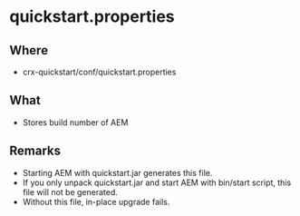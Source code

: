 # quickstart.properties

## Where

- crx-quickstart/conf/quickstart.properties

## What

- Stores build number of AEM

## Remarks

- Starting AEM with quickstart.jar generates this file.
- If you only unpack quickstart.jar and start AEM with bin/start script, this file will not be generated.
- Without this file, in-place upgrade fails.


